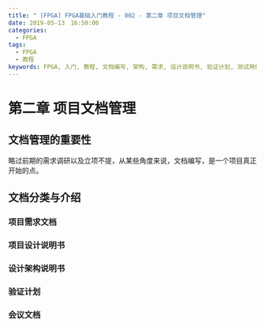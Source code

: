 ```yaml
---
title: " [FPGA] FPGA基础入门教程 - 002 - 第二章 项目文档管理"
date: 2019-05-13　16:50:00
categories:
  - FPGA
tags:
  - FPGA
  - 教程
keywords: FPGA, 入门, 教程, 文档编写, 架构, 需求, 设计说明书, 验证计划, 测试用例
---
```


# 第二章 项目文档管理

## 文档管理的重要性
略过前期的需求调研以及立项不提，从某些角度来说，文档编写，是一个项目真正开始的点。



## 文档分类与介绍


### 项目需求文档


### 项目设计说明书



### 设计架构说明书


### 验证计划


### 会议文档
